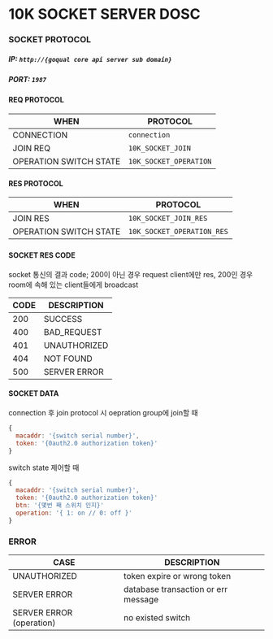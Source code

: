 # 10K SOCKET SERVER DOSC

### SOCKET PROTOCOL

##### IP: `http://{goqual core api server sub domain}`
##### PORT: `1987`


#### REQ PROTOCOL
|WHEN | PROTOCOL |
|---- | --------|
| CONNECTION | `connection` |
| JOIN REQ | `10K_SOCKET_JOIN` |
| OPERATION SWITCH STATE | `10K_SOCKET_OPERATION` |

#### RES PROTOCOL
| WHEN | PROTOCOL |
| ---- | ---- |
| JOIN RES | `10K_SOCKET_JOIN_RES` |
| OPERATION SWITCH STATE | `10K_SOCKET_OPERATION_RES` |
###

#### SOCKET RES CODE
socket 통신의 결과 code; 200이 아닌 경우 request client에만 res, 200인 경우 room에 속해 있는 client들에게 broadcast

| CODE | DESCRIPTION |
| ---- | ---- |
| 200 | SUCCESS |
| 400 | BAD_REQUEST |
| 401 | UNAUTHORIZED |
| 404 | NOT FOUND |
| 500 | SERVER ERROR |

#### SOCKET DATA
connection 후 join protocol 시 oepration group에 join할 때
```js
{
  macaddr: '{switch serial number}',
  token: '{0auth2.0 authorization token}'
}
```
switch state 제어할 때
```js
{
  macaddr: '{switch serial number}',
  token: '{0auth2.0 authorization token}'
  btn: '{몇번 째 스위치 인지}'
  operation: '{ 1: on // 0: off }'
}
```

### ERROR
| CASE | DESCRIPTION |
| ---- | ---- |
| UNAUTHORIZED | token expire or wrong token |
| SERVER ERROR | database transaction or err message |
| SERVER ERROR (operation) | no existed switch |


